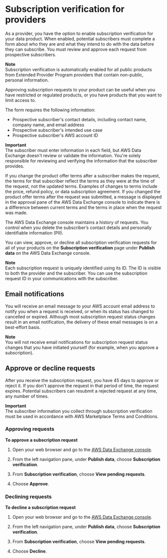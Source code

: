# Subscription verification for providers<a name="subscription-verification-pro"></a>

As a provider, you have the option to enable subscription verification for your data product\. When enabled, potential subscribers must complete a form about who they are and what they intend to do with the data before they can subscribe\. You must review and approve each request from prospective subscribers\.

**Note**  
Subscription verification is automatically enabled for all public products from Extended Provider Program providers that contain non\-public, personal information\.

Approving subscription requests to your product can be useful when you have restricted or regulated products, or you have products that you want to limit access to\.

The form requires the following information:
+ Prospective subscriber's contact details, including contact name, company name, and email address
+ Prospective subscriber's intended use case
+ Prospective subscriber's AWS account ID

**Important**  
The subscriber must enter information in each field, but AWS Data Exchange doesn't review or validate the information\. You're solely responsible for reviewing and verifying the information that the subscriber provides\.

If you change the product offer terms after a subscriber makes the request, the terms for that subscriber reflect the terms as they were at the time of the request, not the updated terms\. Examples of changes to terms include the price, refund policy, or data subscription agreement\. If you changed the product offer terms after the request was submitted, a message is displayed in the approval pane of the AWS Data Exchange console to indicate there is a difference between current terms and the terms in place when the request was made\. 

The AWS Data Exchange console maintains a history of requests\. You control when you delete the subscriber’s contact details and personally identifiable information \(PII\)\.

 You can view, approve, or decline  all subscription verification requests for all of your products on the **Subscription verification** page under **Publish data** on the AWS Data Exchange console\. 

**Note**  
Each subscription request is uniquely identified using its ID\. The ID is visible to both the provider and the subscriber\. You can use the subscription request ID in your communications with the subscriber\.

## Email notifications<a name="email-notifications-pro"></a>

You will receive an email message to your AWS account email address to notify you when a request is received, or when its status has changed to cancelled or expired\. Although most subscription request status changes result in an email notification, the delivery of these email messages is on a best\-effort basis\.

**Note**  
You will not receive email notifications for subscription request status changes that you have initiated yourself \(for example, when you approve a subscription\)\.

## Approve or decline requests<a name="approve-or-decline-requests"></a>

After you receive the subscription request, you have 45 days to approve or reject it\. If you don't approve the request in that period of time, the request expires\. Potential subscribers can resubmit a rejected request at any time, any number of times\.

**Important**  
The subscriber information you collect through subscription verification must be used in accordance with AWS Marketplace Terms and Conditions\.

### Approving requests<a name="approve-request"></a>

**To approve a subscription request**

1. Open your web browser and go to the [AWS Data Exchange console](https://console.aws.amazon.com/dataexchange)\.

1. From the left navigation pane, under **Publish data**, choose **Subscription verification**\.

1. From **Subscription verification**, choose **View pending requests**\.

1. Choose **Approve**\.

### Declining requests<a name="decline-request"></a>

**To decline a subscription request**

1. Open your web browser and go to the [AWS Data Exchange console](https://console.aws.amazon.com/dataexchange)\.

1. From the left navigation pane, under **Publish data**, choose **Subscription verification**\.

1. From **Subscription verification**, choose **View pending requests**\.

1. Choose **Decline**\.